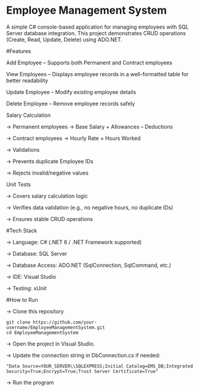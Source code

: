 # Employee Management System

A simple C# console-based application for managing employees with SQL Server database integration.
This project demonstrates CRUD operations (Create, Read, Update, Delete) using ADO.NET.

#Features

  Add Employee – Supports both Permanent and Contract employees

  View Employees – Displays employee records in a well-formatted table for better readability

  Update Employee – Modify existing employee details

  Delete Employee – Remove employee records safely

  Salary Calculation

   -> Permanent employees → Base Salary + Allowances – Deductions

   -> Contract employees → Hourly Rate × Hours Worked

   -> Validations

   -> Prevents duplicate Employee IDs

   -> Rejects invalid/negative values

  Unit Tests

   -> Covers salary calculation logic

   -> Verifies data validation (e.g., no negative hours, no duplicate IDs)

   -> Ensures stable CRUD operations

#Tech Stack

-> Language: C# (.NET 6 / .NET Framework supported)

-> Database: SQL Server

-> Database Access: ADO.NET (SqlConnection, SqlCommand, etc.)

-> IDE: Visual Studio 

-> Testing: xUnit 

#How to Run

-> Clone this repository

    git clone https://github.com/your-username/EmployeeManagementSystem.git
    cd EmployeeManagementSystem


-> Open the project in Visual Studio.

-> Update the connection string in DbConnection.cs if needed:

    "Data Source=YOUR_SERVER\\SQLEXPRESS;Initial Catalog=EMS_DB;Integrated Security=True;Encrypt=True;Trust Server Certificate=True"


-> Run the program 
